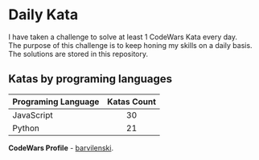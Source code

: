 # Daily Kata

I have taken a challenge to solve at least 1 CodeWars Kata every day.  
The purpose of this challenge is to keep honing my skills on a daily basis.  
The solutions are stored in this repository.

## Katas by programing languages

| Programing Language | Katas Count |
| ------------------- | :---------: |
| JavaScript          |          30 |
| Python              |          21 |


**CodeWars Profile** - [barvilenski](https://www.codewars.com/users/vbarv24).
